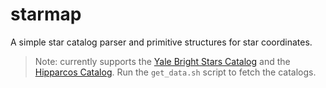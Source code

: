 # starmap

A simple star catalog parser and primitive structures for star coordinates.

> Note: currently supports the [Yale Bright Stars Catalog](http://tdc-www.harvard.edu/catalogs/bsc5.html) and the [Hipparcos Catalog](https://heasarc.gsfc.nasa.gov/W3Browse/all/hipparcos.html).
  Run the `get_data.sh` script to fetch the catalogs.